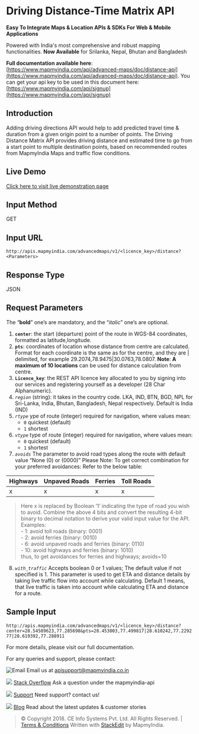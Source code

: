 ﻿# Driving Distance-Time Matrix API

**Easy To Integrate Maps & Location APIs & SDKs For Web & Mobile Applications**

Powered with India's most comprehensive and robust mapping functionalities.
**Now Available**  for Srilanka, Nepal, Bhutan and Bangladesh

**Full documentation available here**: [https://www.mapmyindia.com/api/advanced-maps/doc/distance-api](https://www.mapmyindia.com/api/advanced-maps/doc/distance-api). 
You can get your api key to be used in this document here: [https://www.mapmyindia.com/api/signup](https://www.mapmyindia.com/api/signup)

## Introduction
Adding driving directions API would help to add predicted travel time & duration from a given origin point to a number of points. The Driving Distance Matrix API provides driving distance and estimated time to go from a start point to multiple destination points, based on recommended routes from MapmyIndia Maps and traffic flow conditions.

## Live Demo

[Click here to visit live demonstration page](https://www.mapmyindia.com/api/advanced-maps/doc/sample/mapmyindia-maps-distance-rest-api-example)

## Input Method
GET

## Input URL

`http://apis.mapmyindia.com/advancedmaps/v1/<licence_key>/distance?<Parameters>`

## Response Type

JSON


## Request Parameters
The “**bold**” one’s are mandatory, and the “*italic*” one’s are optional.

1.  **`center`**: the start (departure) point of the route in WGS-84 coordinates, formatted as latitude,longitude.
2.  **`pts`**: coordinates of location whose distance from centre are calculated. Format for each coordinate is the same as for the centre, and they are | delimited, for example 29.2074,78.9475|30.0763,78.0807.
**Note**: **A maximum of 10 locations** can be used for distance calculation from centre.
3.  **`Licence_key`**: the REST API licence key allocated to you by signing into our services and registering yourself as a developer (28 Char Alphanumeric).
4.  *`region`* (string): it takes in the country code. LKA, IND, BTN, BGD, NPL for Sri-Lanka, India, Bhutan, Bangladesh, Nepal respectively. Default is India (IND)
5. *`rtype`* ype of route (integer) required for navigation, where values mean:  
	- `0` quickest (default)  
	- `1` shortest
6.  *`vtype`* type of route (integer) required for navigation, where values mean:  
	- `0` quickest (default)  
	- `1` shortest
7. *`avoids`* The parameter to avoid road types along the route with default value “None (0) or (0000)” Please Note: To get correct combination for your preferred avoidances: Refer to the below table:

| Highways | Unpaved Roads | Ferries | Toll Roads |
| ----- | ----- | ----- | ----- |
| x | x | x | x | 

>Here x is replaced by Boolean ‘1’ indicating the type of road you wish to avoid. Combine the above 4 bits and convert the resulting 4-bit binary to decimal notation to derive your valid input value for the API. Examples:  
	- 1: avoid toll roads (binary: 0001)  
	- 2: avoid ferries (binary: 0010)  
	- 6: avoid unpaved roads and ferries (binary: 0110)  
	- 10: avoid highways and ferries (binary: 1010)  
thus, to get avoidances for ferries and highways; avoids=10

8. *`with_traffic`* Accepts boolean 0 or 1 values; The default value if not specified is 1. This parameter is used to get ETA and distance details by taking live traffic flow into account while calculating. Default 1 means, that live traffic is taken into account while calculating ETA and distance for a route.


## Sample Input

`http://apis.mapmyindia.com/advancedmaps/v1/<licence_key>/distance?center=28.54589623,77.285698&pts=28.453003,77.499817|28.610242,77.229277|28.619392,77.288911`

For more details, please visit our full documentation.

For any queries and support, please contact: 

![Email](https://www.google.com/a/cpanel/mapmyindia.co.in/images/logo.gif?service=google_gsuite) 
Email us at [apisupport@mapmyindia.co.in](mailto:apisupport@mapmyindia.co.in)

![](https://www.mapmyindia.com/api/img/icons/stack-overflow.png)
[Stack Overflow](https://stackoverflow.com/questions/tagged/mapmyindia-api)
Ask a question under the mapmyindia-api

![](https://www.mapmyindia.com/api/img/icons/support.png)
[Support](https://www.mapmyindia.com/api/index.php#f_cont)
Need support? contact us!

![](https://www.mapmyindia.com/api/img/icons/blog.png)
[Blog](http://www.mapmyindia.com/blog/)
Read about the latest updates & customer stories


> © Copyright 2018. CE Info Systems Pvt. Ltd. All Rights Reserved. | [Terms & Conditions](http://www.mapmyindia.com/api/terms-&-conditions)
>  Written with [StackEdit](https://stackedit.io/) by MapmyIndia.
